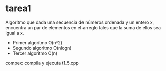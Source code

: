 # tarea1
Algoritmo que dada una secuencia de números ordenada y un entero x, encuentra un par de elementos en el arreglo tales que la suma de ellos sea igual a x.
- Primer algoritmo O(n^2)
- Segundo algoritmo O(nlogn)
- Tercer algoritmo O(n)

compex: compila y ejecuta t1_5.cpp